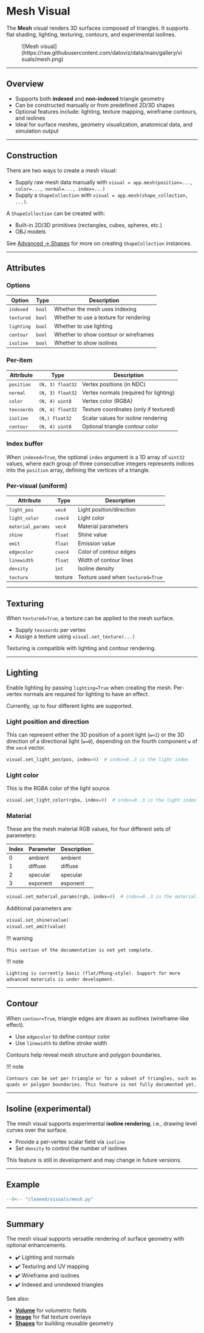 # Mesh Visual

The **Mesh** visual renders 3D surfaces composed of triangles. It supports flat shading, lighting, texturing, contours, and experimental isolines.

<figure markdown="span">
![Mesh visual](https://raw.githubusercontent.com/datoviz/data/main/gallery/visuals/mesh.png)
</figure>

---

## Overview

- Supports both **indexed** and **non-indexed** triangle geometry
- Can be constructed manually or from predefined 2D/3D shapes
- Optional features include: lighting, texture mapping, wireframe contours, and isolines
- Ideal for surface meshes, geometry visualization, anatomical data, and simulation output

---

## Construction

There are two ways to create a mesh visual:

* Supply raw mesh data manually with `visual = app.mesh(position=..., color=..., normal=..., index=...)`
* Supply a `ShapeCollection` with `visual = app.mesh(shape_collection, ...)`.

A `ShapeCollection` can be created with:

* Built-in 2D/3D primitives (rectangles, cubes, spheres, etc.)
* OBJ models

See [Advanced → Shapes](../guide/shape.md) for more on creating `ShapeCollection` instances.

---

## Attributes

### Options

| Option        | Type     | Description                                        |
|---------------|----------|----------------------------------------------------|
| `indexed`     | `bool`   | Whether the mesh uses indexing                     |
| `textured`    | `bool`   | Whether to use a texture for rendering             |
| `lighting`    | `bool`   | Whether to use lighting                            |
| `contour`     | `bool`   | Whether to show contour or wireframes              |
| `isoline`     | `bool`   | Whether to show isolines                           |

### Per-item

| Attribute   | Type             | Description                            |
| ----------- | ---------------- | -------------------------------------- |
| `position`  | `(N, 3) float32` | Vertex positions (in NDC)              |
| `normal`    | `(N, 3) float32` | Vertex normals (required for lighting) |
| `color`     | `(N, 4) uint8`   | Vertex color (RGBA)                    |
| `texcoords` | `(N, 4) float32` | Texture coordinates (only if textured) |
| `isoline`   | `(N,) float32`   | Scalar values for isoline rendering    |
| `contour`   | `(N, 4) uint8`   | Optional triangle contour color        |

### Index buffer

When `indexed=True`, the optional `index` argument is a 1D array of `uint32` values, where each group of three consecutive integers represents indices into the `position` array, defining the vertices of a triangle.

### Per-visual (uniform)

| Attribute      | Type     | Description                                    |
| -------------- | -------- | ---------------------------------------------- |
| `light_pos`    | `vec4`   | Light position/direction                       |
| `light_color`  | `cvec4`  | Light color                                    |
| `material_params` | `vec4`| Material parameters                            |
| `shine`        | `float`  | Shine value                                    |
| `emit`         | `float`  | Emission value                                 |
| `edgecolor`    | `cvec4`  | Color of contour edges                         |
| `linewidth`    | `float`  | Width of contour lines                         |
| `density`      | `int`    | Isoline density                                |
| `texture`      | texture  | Texture used when `textured=True`              |

---

## Texturing

When `textured=True`, a texture can be applied to the mesh surface.

* Supply `texcoords` per vertex
* Assign a texture using `visual.set_texture(...)`

Texturing is compatible with lighting and contour rendering.

---

## Lighting

Enable lighting by passing `lighting=True` when creating the mesh. Per-vertex normals are required for lighting to have an effect.

Currently, up to four different lights are supported.

### Light position and direction

This can represent either the 3D position of a point light (`w=1`) or the 3D direction of a directional light (`w=0`), depending on the fourth component `w` of the `vec4` vector.

```python
visual.set_light_pos(pos, index=0)  # index=0..3 is the light index
```

### Light color

This is the RGBA color of the light source.

```python
visual.set_light_color(rgba, index=0)  # index=0..3 is the light index
```

### Material

These are the mesh material RGB values, for four different sets of parameters:

| Index      | Parameter     | Description                                    |
| -------------- | -------- | ---------------------------------------------- |
| 0 | ambient | ambient |
| 1 | diffuse | diffuse |
| 2 | specular | specular |
| 3 | exponent | exponent |


```python
visual.set_material_params(rgb, index=0)  # index=0..3 is the material type index
```

Additional parameters are:

```python
visual.set_shine(value)
visual.set_amit(value)
```

!!! warning

    This section of the documentation is not yet complete.

!!! note

    Lighting is currently basic (flat/Phong-style). Support for more advanced materials is under development.

---

## Contour

When `contour=True`, triangle edges are drawn as outlines (wireframe-like effect).

* Use `edgecolor` to define contour color
* Use `linewidth` to define stroke width

Contours help reveal mesh structure and polygon boundaries.

!!! note

    Contours can be set per triangle or for a subset of triangles, such as quads or polygon boundaries. This feature is not fully documented yet.

---

## Isoline (experimental)

The mesh visual supports experimental **isoline rendering**, i.e., drawing level curves over the surface.

* Provide a per-vertex scalar field via `isoline`
* Set `density` to control the number of isolines

This feature is still in development and may change in future versions.

---

## Example

```python
--8<-- "cleaned/visuals/mesh.py"
```

---

## Summary

The mesh visual supports versatile rendering of surface geometry with optional enhancements.

* ✔️ Lighting and normals
* ✔️ Texturing and UV mapping
* ✔️ Wireframe and isolines
* ✔️ Indexed and unindexed triangles

See also:

* [**Volume**](volume.md) for volumetric fields
* [**Image**](image.md) for flat texture overlays
* [**Shapes**](../guide/shape.md) for building reusable geometry

